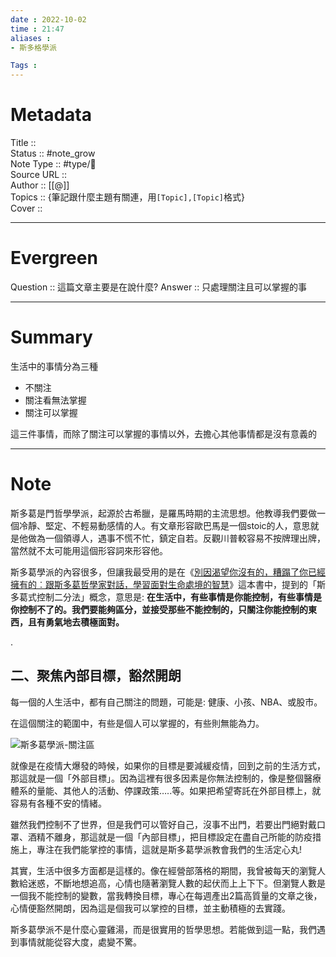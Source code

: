 ```yaml
---
date : 2022-10-02
time : 21:47
aliases : 
- 斯多格學派

Tags : 
---
```

# Metadata
Title :: <br>
Status :: #note_grow <br>
Note Type :: #type/📰<br>
Source URL :: <br>
Author :: [[@]]<br>
Topics :: {筆記跟什麼主題有關連，用`[Topic],[Topic]`格式}<br>
Cover ::

---
# Evergreen
Question :: 這篇文章主要是在說什麼?
Answer :: 只處理關注且可以掌握的事

---

# Summary
生活中的事情分為三種
- 不關注
- 關注看無法掌握
- 關注可以掌握

這三件事情，而除了關注可以掌握的事情以外，去擔心其他事情都是沒有意義的

---

# Note

斯多葛是門哲學學派，起源於古希臘，是羅馬時期的主流思想。他教導我們要做一個冷靜、堅定、不輕易動感情的人。有文章形容歐巴馬是一個stoic的人，意思就是他做為一個領導人，遇事不慌不忙，鎮定自若。反觀川普較容易不按牌理出牌，當然就不太可能用這個形容詞來形容他。

斯多葛學派的內容很多，但讓我最受用的是在《[別因渴望你沒有的，糟蹋了你已經擁有的︰跟斯多葛哲學家對話，學習面對生命處境的智慧](http://moo.im/a/gjtKQS)》這本書中，提到的「斯多葛式控制二分法」概念，意思是: **在生活中，有些事情是你能控制，有些事情是你控制不了的。我們要能夠區分，並接受那些不能控制的，只關注你能控制的東西，且有勇氣地去積極面對。**

.

## **二、聚焦內部目標，豁然開朗**

每一個的人生活中，都有自己關注的問題，可能是: 健康、小孩、NBA、或股市。

在這個關注的範圍中，有些是個人可以掌握的，有些則無能為力。

![斯多葛學派-關注區](file:///C:/Users/sssss/OneDrive/Desktop/obsidian/zettelkasten/zettelkasten/Extras/Media/image/%E6%96%AF%E5%A4%9A%E8%91%9B%E5%AD%B8%E6%B4%BE-%E9%97%9C%E6%B3%A8%E5%8D%80-1024x410.jpg?lastModify=1664718412)

就像是在疫情大爆發的時候，如果你的目標是要減緩疫情，回到之前的生活方式，那這就是一個「外部目標」。因為這裡有很多因素是你無法控制的，像是整個醫療體系的量能、其他人的活動、停課政策…..等。如果把希望寄託在外部目標上，就容易有各種不安的情緒。

雖然我們控制不了世界，但是我們可以管好自己，沒事不出門，若要出門絕對戴口罩、酒精不離身，那這就是一個「內部目標」，把目標設定在盡自己所能的防疫措施上，專注在我們能掌控的事情，這就是斯多葛學派教會我們的生活定心丸!

其實，生活中很多方面都是這樣的。像在經營部落格的期間，我曾被每天的瀏覽人數給迷惑，不斷地想追高，心情也隨著瀏覽人數的起伏而上上下下。但瀏覽人數是一個我不能控制的變數，當我轉換目標，專心在每週產出2篇高質量的文章之後，心情便豁然開朗，因為這是個我可以掌控的目標，並主動積極的去實踐。

斯多葛學派不是什麼心靈雞湯，而是很實用的哲學思想。若能做到這一點，我們遇到事情就能從容大度，處變不驚。